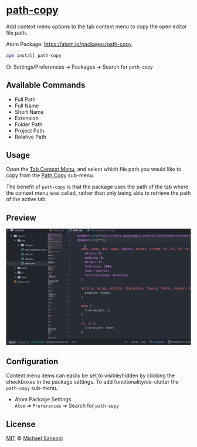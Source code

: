 # [path-copy](https://github.com/msansoni/atom-path-copy)

Add context menu options to the tab context menu to copy the open editor file path.

Atom Package: https://atom.io/packages/path-copy

```bash
apm install path-copy
```

Or Settings/Preferences ➔ Packages ➔ Search for `path-copy`

## Available Commands

- Full Path
- Full Name
- Short Name
- Extension
- Folder Path
- Project Path
- Relative Path

## Usage

Open the [Tab Context Menu](https://github.com/atom/atom/blob/master/src/context-menu-manager.coffee), and  select which file path you would like to copy from the [Path Copy](https://atom.io/packages/path-copy) sub-menu.

The benefit of `path-copy` is that the package uses the path of the tab where the context menu was called, rather than only being able to retrieve the path of the active tab.

## Preview

![Path Copy in Action](https://github.com/msansoni/atom-path-copy/raw/master/preview.gif)

## Configuration

Context menu items can easily be set to visible/hidden by clicking the checkboxes in the package settings. To add functionality/de-clutter the `path-copy` sub-menu.
- Atom Package Settings  
  `Atom` ➔ `Preferences` ➔ Search for `path-copy`

## License

[MIT](https://github.com/msansoni/atom-path-copy/blob/master/LICENSE.md) © [Michael Sansoni](http://www.michaelsansoni.com)
